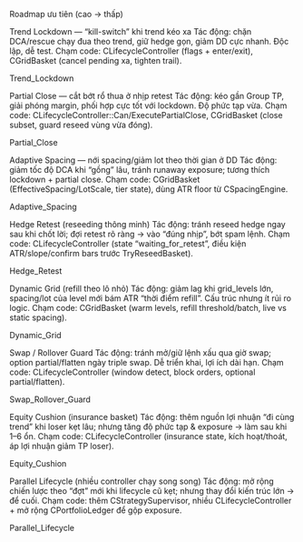 Roadmap ưu tiên (cao → thấp)

Trend Lockdown — “kill-switch” khi trend kéo xa
Tác động: chặn DCA/rescue chạy đua theo trend, giữ hedge gọn, giảm DD cực nhanh. Độc lập, dễ test.
Chạm code: CLifecycleController (flags + enter/exit), CGridBasket (cancel pending xa, tighten trail). 

Trend_Lockdown

Partial Close — cắt bớt rổ thua ở nhịp retest
Tác động: kéo gần Group TP, giải phóng margin, phối hợp cực tốt với lockdown. Độ phức tạp vừa.
Chạm code: CLifecycleController::Can/ExecutePartialClose, CGridBasket (close subset, guard reseed vùng vừa đóng). 

Partial_Close

Adaptive Spacing — nới spacing/giảm lot theo thời gian ở DD
Tác động: giảm tốc độ DCA khi “gồng” lâu, tránh runaway exposure; tương thích lockdown + partial close.
Chạm code: CGridBasket (EffectiveSpacing/LotScale, tier state), dùng ATR floor từ CSpacingEngine. 

Adaptive_Spacing

Hedge Retest (reseeding thông minh)
Tác động: tránh reseed hedge ngay sau khi chốt lời; đợi retest rõ ràng → vào “đúng nhịp”, bớt spam lệnh.
Chạm code: CLifecycleController (state “waiting_for_retest”, điều kiện ATR/slope/confirm bars trước TryReseedBasket). 

Hedge_Retest

Dynamic Grid (refill theo lô nhỏ)
Tác động: giảm lag khi grid_levels lớn, spacing/lot của level mới bám ATR “thời điểm refill”. Cấu trúc nhưng ít rủi ro logic.
Chạm code: CGridBasket (warm levels, refill threshold/batch, live vs static spacing). 

Dynamic_Grid

Swap / Rollover Guard
Tác động: tránh mở/giữ lệnh xấu qua giờ swap; option partial/flatten ngày triple swap. Dễ triển khai, lợi ích dài hạn.
Chạm code: CLifecycleController (window detect, block orders, optional partial/flatten). 

Swap_Rollover_Guard

Equity Cushion (insurance basket)
Tác động: thêm nguồn lợi nhuận “đi cùng trend” khi loser kẹt lâu; nhưng tăng độ phức tạp & exposure → làm sau khi 1–6 ổn.
Chạm code: CLifecycleController (insurance state, kích hoạt/thoát, áp lợi nhuận giảm TP loser). 

Equity_Cushion

Parallel Lifecycle (nhiều controller chạy song song)
Tác động: mở rộng chiến lược theo “đợt” mới khi lifecycle cũ kẹt; nhưng thay đổi kiến trúc lớn → để cuối.
Chạm code: thêm CStrategySupervisor, nhiều CLifecycleController + mở rộng CPortfolioLedger để gộp exposure. 

Parallel_Lifecycle